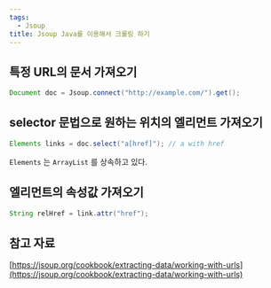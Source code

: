 ```yaml
---
tags:
  - Jsoup
title: Jsoup Java를 이용해서 크롤링 하기
---
```



## 특정 URL의 문서 가져오기

```java
Document doc = Jsoup.connect("http://example.com/").get();
```

## selector 문법으로 원하는 위치의 엘리먼트 가져오기

```java
Elements links = doc.select("a[href]"); // a with href
```

`Elements` 는 `ArrayList` 를 상속하고 있다.

## 엘리먼트의 속성값 가져오기

```java
String relHref = link.attr("href"); 
```

## 참고 자료

[https://jsoup.org/cookbook/extracting-data/working-with-urls](https://jsoup.org/cookbook/extracting-data/working-with-urls)
